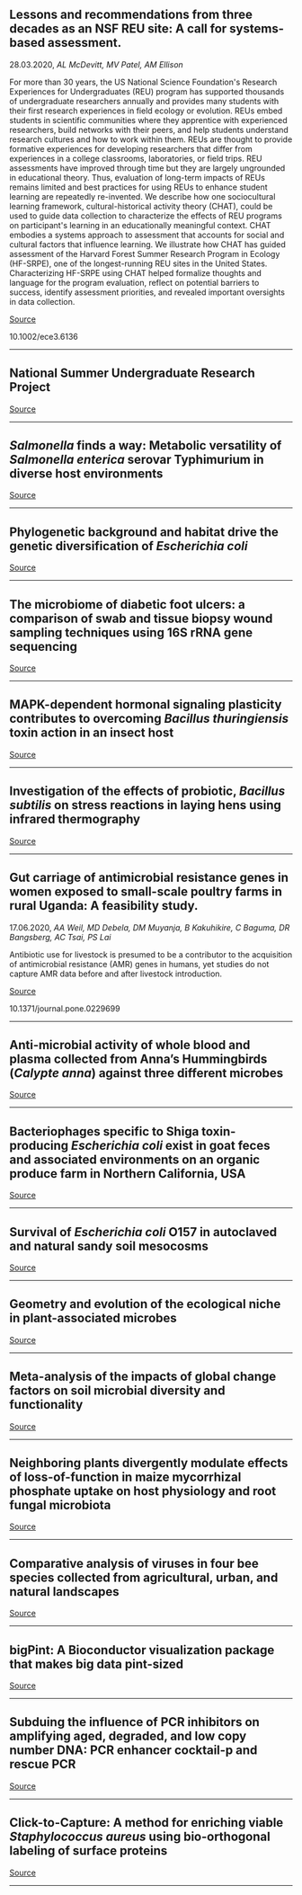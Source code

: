 ## Lessons and recommendations from three decades as an NSF REU site: A call for systems-based assessment.
 28.03.2020, _AL McDevitt, MV Patel, AM Ellison_


For more than 30 years, the US National Science Foundation's Research Experiences for Undergraduates (REU) program has supported thousands of undergraduate researchers annually and provides many students with their first research experiences in field ecology or evolution. REUs embed students in scientific communities where they apprentice with experienced researchers, build networks with their peers, and help students understand research cultures and how to work within them. REUs are thought to provide formative experiences for developing researchers that differ from experiences in a college classrooms, laboratories, or field trips. REU assessments have improved through time but they are largely ungrounded in educational theory. Thus, evaluation of long-term impacts of REUs remains limited and best practices for using REUs to enhance student learning are repeatedly re-invented. We describe how one sociocultural learning framework, cultural-historical activity theory (CHAT), could be used to guide data collection to characterize the effects of REU programs on participant's learning in an educationally meaningful context. CHAT embodies a systems approach to assessment that accounts for social and cultural factors that influence learning. We illustrate how CHAT has guided assessment of the Harvard Forest Summer Research Program in Ecology (HF-SRPE), one of the longest-running REU sites in the United States. Characterizing HF-SRPE using CHAT helped formalize thoughts and language for the program evaluation, reflect on potential barriers to success, identify assessment priorities, and revealed important oversights in data collection.

[Source](https://nsurp.org/)

10.1002/ece3.6136

---

## National Summer Undergraduate Research Project

[Source](https://nsurp.org/)

---

## <em>Salmonella</em> finds a way: Metabolic versatility of <em>Salmonella enterica</em> serovar Typhimurium in diverse host environments

[Source](https://journals.plos.org/plospathogens/article?id=10.1371/journal.ppat.1008540)

---

## Phylogenetic background and habitat drive the genetic diversification of <em>Escherichia coli</em>

[Source](https://journals.plos.org/plosgenetics/article?id=10.1371/journal.pgen.1008866)

---

## The microbiome of diabetic foot ulcers: a comparison of swab and tissue biopsy wound sampling techniques using 16S rRNA gene sequencing

[Source](https://bmcmicrobiol.biomedcentral.com/articles/10.1186/s12866-020-01843-2)

---

## MAPK-dependent hormonal signaling plasticity contributes to overcoming <em>Bacillus thuringiensis </em>toxin action in an insect host

[Source](https://www.nature.com/articles/s41467-020-16608-8?)

---

## Investigation of the effects of probiotic, <em>Bacillus subtilis</em> on stress reactions in laying hens using infrared thermography

[Source](https://journals.plos.org/plosone/article?id=10.1371/journal.pone.0234117)

---

## Gut carriage of antimicrobial resistance genes in women exposed to small-scale poultry farms in rural Uganda: A feasibility study.
 17.06.2020, _AA Weil, MD Debela, DM Muyanja, B Kakuhikire, C Baguma, DR Bangsberg, AC Tsai, PS Lai_


Antibiotic use for livestock is presumed to be a contributor to the acquisition of antimicrobial resistance (AMR) genes in humans, yet studies do not capture AMR data before and after livestock introduction.

[Source](https://journals.plos.org/plosone/article?id=10.1371/journal.pone.0229699#abstract0)

10.1371/journal.pone.0229699

---

## Anti-microbial activity of whole blood and plasma collected from Anna’s Hummingbirds (<em>Calypte anna</em>) against three different microbes

[Source](https://journals.plos.org/plosone/article?id=10.1371/journal.pone.0234239)

---

## Bacteriophages specific to Shiga toxin-producing <em>Escherichia coli</em> exist in goat feces and associated environments on an organic produce farm in Northern California, USA

[Source](https://journals.plos.org/plosone/article?id=10.1371/journal.pone.0234438)

---

## Survival of <em>Escherichia coli </em>O157 in autoclaved and natural sandy soil mesocosms

[Source](https://journals.plos.org/plosone/article?id=10.1371/journal.pone.0234562)

---

## Geometry and evolution of the ecological niche in plant-associated microbes

[Source](https://www.nature.com/articles/s41467-020-16778-5?)

---

## Meta-analysis of the impacts of global change factors on soil microbial diversity and functionality

[Source](https://www.nature.com/articles/s41467-020-16881-7?)

---

## Neighboring plants divergently modulate effects of loss-of-function in maize mycorrhizal phosphate uptake on host physiology and root fungal microbiota

[Source](https://journals.plos.org/plosone/article?id=10.1371/journal.pone.0232633)

---

## Comparative analysis of viruses in four bee species collected from agricultural, urban, and natural landscapes

[Source](https://journals.plos.org/plosone/article?id=10.1371/journal.pone.0234431)

---

## bigPint: A Bioconductor visualization package that makes big data pint-sized 

[Source](https://journals.plos.org/ploscompbiol/article?id=10.1371/journal.pcbi.1007912)

---

## Subduing the influence of PCR inhibitors on amplifying aged, degraded, and low copy number DNA: PCR enhancer cocktail-p and rescue PCR

[Source](https://journals.plos.org/plosone/article?id=10.1371/journal.pone.0234745)

---

## Click-to-Capture: A method for enriching viable <em>Staphylococcus aureus </em>using bio-orthogonal labeling of surface proteins

[Source](https://journals.plos.org/plosone/article?id=10.1371/journal.pone.0234542)

---


